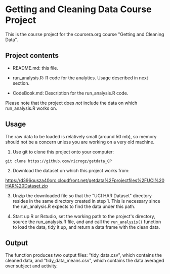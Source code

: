 # Getting and Cleaning Data Course Project

This is the course project for the coursera.org course "Getting and Cleaning Data".

## Project contents

* README.md: this file.

* run_analysis.R: R code for the analytics. Usage described in next section.

* CodeBook.md: Description for the run_analysis.R code.

Please note that the project does *not* include the data on which run_analysis.R works on. 

## Usage

The raw data to be loaded is relatively small (around 50 mb), so memory should not be a concern unless you are working on a very old machine.

1. Use git to clone this project onto your computer:

  `git clone https://github.com/ricrogz/getdata_CP`

2. Download the dataset on which this project works from:

  https://d396qusza40orc.cloudfront.net/getdata%2Fprojectfiles%2FUCI%20HAR%20Dataset.zip

3. Unzip the downloaded file so that the "UCI HAR Dataset" directory resides in  the same directory created in step 1. This is necessary since the run_analysis.R expects to find the data under this path.

4. Start up R or Rstudio, set the working path to the project's directory, source the run_analysis.R file, and and call the `run_analysis()` function to load the data, tidy it up, and return a data frame with the clean data.

## Output

The function produces two output files: "tidy_data.csv", which contains the cleaned data, and "tidy_data_means.csv", which contains the data averaged over subject and activity.